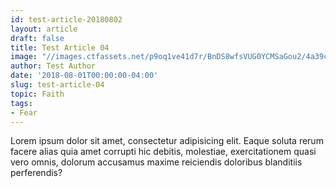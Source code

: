 ```yaml
---
id: test-article-20180802
layout: article
draft: false
title: Test Article 04
image: "//images.ctfassets.net/p9oq1ve41d7r/BnDS8wfsVUG0YCMSaGou2/4a39c9f16b8761493c02d988891fa6bd/Magic-of-nature-Desktop-Backgrounds_1_.jpg"
author: Test Author
date: '2018-08-01T00:00:00-04:00'
slug: test-article-04
topic: Faith
tags:
- Fear
---
```


Lorem ipsum dolor sit amet, consectetur adipisicing elit. Eaque soluta rerum facere alias quia amet corrupti hic debitis, molestiae, exercitationem quasi vero omnis, dolorum accusamus maxime reiciendis doloribus blanditiis perferendis?
